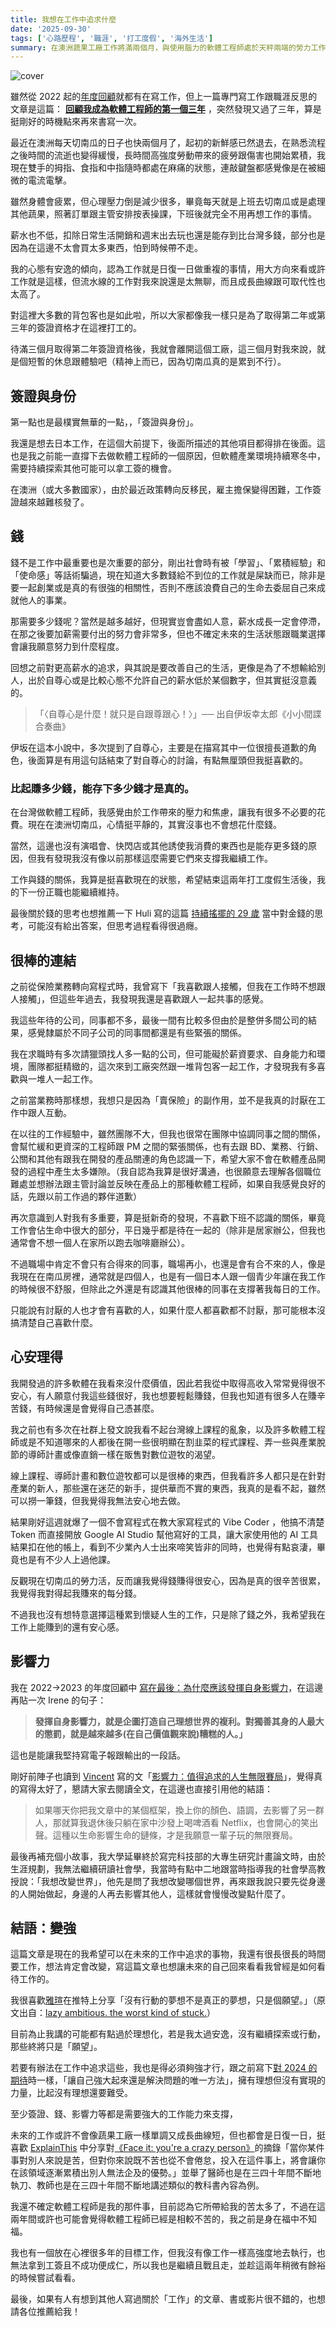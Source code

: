 ```yaml
---
title: 我想在工作中追求什麼
date: '2025-09-30'
tags: ['心路歷程', '職涯', '打工度假', '海外生活']
summary: 在澳洲蔬果工廠工作將滿兩個月，與使用腦力的軟體工程師處於天秤兩端的勞力工作，意外地讓我有很多感悟，這篇文章將會分享我未來希望在工作中追求的面向，能留下來的身份、存得到的錢、好相處的夥伴、心安理得，還有累積影響力等等。
---
```


![cover](/life/career-goals-what-i-want-from-work/cover-zh-TW.png)

雖然從 2022 起的[年度回顧](https://www.parkerchang.life/tags/%E5%B9%B4%E5%BA%A6%E5%9B%9E%E9%A1%A7)就都有在寫工作，但上一篇專門寫工作跟職涯反思的文章是這篇： [**回顧我成為軟體工程師的第一個三年**](https://www.parkerchang.life/software-development/my-first-three-year-in-code) ，突然發現又過了三年，算是挺剛好的時機點來再來書寫一次。

最近在澳洲每天切南瓜的日子也快兩個月了，起初的新鮮感已然退去，在熟悉流程之後時間的流逝也變得緩慢，長時間高強度勞動帶來的疲勞跟傷害也開始累積，我現在雙手的拇指、食指和中指隨時都處在麻痛的狀態，連敲鍵盤都感覺像是在被細微的電流電擊。

雖然身體會疲累，但心理壓力倒是減少很多，畢竟每天就是上班去切南瓜或是處理其他蔬果，照著訂單跟主管安排按表操課，下班後就完全不用再想工作的事情。

薪水也不低，扣除日常生活開銷和週末出去玩也還是能存到比台灣多錢，部分也是因為在這邊不太會買太多東西，怕到時候帶不走。

我的心態有安逸的傾向，認為工作就是日復一日做重複的事情，用大方向來看或許工作就是這樣，但流水線的工作對我來說還是太無聊，而且成長曲線跟可取代性也太高了。

對這裡大多數的背包客也是如此啦，所以大家都像我一樣只是為了取得第二年或第三年的簽證資格才在這裡打工的。

待滿三個月取得第二年簽證資格後，我就會離開這個工廠，這三個月對我來說，就是個短暫的休息跟體驗吧（精神上而已，因為切南瓜真的是累到不行）。

## 簽證與身份

第一點也是最樸實無華的一點，，「簽證與身份」。

我還是想去日本工作，在這個大前提下，後面所描述的其他項目都得排在後面。這也是我之前能一直撐下去做軟體工程師的一個原因，但軟體產業環境持續寒冬中，需要持續探索其他可能可以拿工簽的機會。

在澳洲（或大多數國家），由於最近政策轉向反移民，雇主擔保變得困難，工作簽證越來越難核發了。

## 錢

錢不是工作中最重要也是次重要的部分，剛出社會時有被「學習」、「累積經驗」和「使命感」等話術騙過，現在知道大多數錢給不到位的工作就是屎缺而已，除非是要一起創業或是真的有很強的相關性，否則不應該浪費自己的生命去委屈自己來成就他人的事業。

那需要多少錢呢？當然是越多越好，但現實豈會盡如人意，薪水成長一定會停滯，在那之後要加薪需要付出的努力會非常多，但也不確定未來的生活狀態跟職業選擇會讓我願意努力到什麼程度。

回想之前對更高薪水的追求，與其說是要改善自己的生活，更像是為了不想輸給別人，出於自尊心或是比較心態不允許自己的薪水低於某個數字，但其實挺沒意義的。

> 「〈自尊心是什麼！就只是自跟尊跟心！〉」── 出自伊坂幸太郎《小小間諜合奏曲》

伊坂在這本小說中，多次提到了自尊心，主要是在描寫其中一位很擅長道歉的角色，後面算是有用這句話結束了對自尊心的討論，有點無厘頭但我挺喜歡的。

### 比起賺多少錢，能存下多少錢才是真的。

在台灣做軟體工程師，我感覺由於工作帶來的壓力和焦慮，讓我有很多不必要的花費。現在在澳洲切南瓜，心情挺平靜的，其實沒事也不會想花什麼錢。

當然，這邊也沒有演唱會、快閃店或其他誘使我消費的東西也是能存更多錢的原因，但我有發現我沒有像以前那樣這麼需要它們來支撐我繼續工作。

工作與錢的關係，我算是挺喜歡現在的狀態，希望結束這兩年打工度假生活後，我的下一份正職也能繼續維持。

最後關於錢的思考也想推薦一下 Huli 寫的這篇 [持續搖擺的 29 歲](https://life.huli.tw/2024/09/23/being-29/) 當中對金錢的思考，可能沒有給出答案，但思考過程看得很過癮。

## 很棒的連結

之前從保險業務轉向寫程式時，我曾寫下「我喜歡跟人接觸，但我在工作時不想跟人接觸」，但這些年過去，我發現我還是喜歡跟人一起共事的感覺。

我這些年待的公司，同事都不多，最後一間有比較多但由於是整併多間公司的結果，感覺隸屬於不同子公司的同事間都還是有些緊張的關係。

我在求職時有多次請獵頭找人多一點的公司，但可能礙於薪資要求、自身能力和環境，團隊都挺精緻的，這次來到工廠突然跟一堆背包客一起工作，才發現我有多喜歡與一堆人一起工作。

之前當業務時那樣想，我想只是因為「賣保險」的副作用，並不是我真的討厭在工作中跟人互動。

在以往的工作經驗中，雖然團隊不大，但我也很常在團隊中協調同事之間的關係，會幫忙緩和更資深的工程師跟 PM 之間的緊張關係，也有去跟 BD、業務、行銷、公關和其他有跟我在開發的產品關連的角色認識一下，希望大家不會在軟體產品開發的過程中產生太多嫌隙。（我自認為我算是很好溝通，也很願意去理解各個職位難處並想辦法跟主管討論並反映在產品上的那種軟體工程師，如果自我感覺良好的話，先跟以前工作過的夥伴道歉）

再次意識到人對我有多重要，算是挺新奇的發現，不喜歡下班不認識的關係，畢竟工作會佔生命中很大的部分，平日幾乎都是待在一起的（除非是居家辦公，但我也通常會不想一個人在家所以跑去咖啡廳辦公）。

不過職場中肯定不會只有合得來的同事，職場再小，也還是會有合不來的人，像是我現在在南瓜房裡，通常就是四個人，也是有一個日本人跟一個青少年讓在我工作的時候很不舒服，但除此之外還是有認識其他很棒的同事在支撐著我每日的工作。

只能說有討厭的人也才會有喜歡的人，如果什麼人都喜歡都不討厭，那可能根本沒搞清楚自己喜歡什麼。

## 心安理得

我開發過的許多軟體在我看來沒什麼價值，因此若我從中取得高收入常常覺得很不安心，有人願意付我這些錢很好，我也想要輕鬆賺錢，但我也知道有很多人在賺辛苦錢，有時候還是會覺得自己憑甚麼。

我之前也有多次在社群上發文說我看不起台灣線上課程的亂象，以及許多軟體工程師或是不知道哪來的人都後在開一些很明顯在割韭菜的程式課程、弄一些與產業脫節的導師計畫或像直銷一樣在販售對數位遊牧的渴望。

線上課程、導師計畫和數位遊牧都可以是很棒的東西，但我看許多人都只是在針對產業的新人，那些還在迷茫的新手，提供華而不實的東西，我真的是看不起，雖然可以撈一筆錢，但我覺得我無法安心地去做。

結果剛好這週就爆了一個不會寫程式在教大家寫程式的 Vibe Coder ，他搞不清楚 Token 而直接開放 Google AI Studio 幫他寫好的工具，讓大家使用他的 AI 工具結果扣在他的帳上，看到不少業內人士出來啼笑皆非的同時，也覺得有點哀淒，畢竟也是有不少人上過他課。

反觀現在切南瓜的勞力活，反而讓我覺得錢賺得很安心，因為是真的很辛苦很累，我覺得我對得起我賺來的每分錢。

不過我也沒有想特意選擇這種累到懷疑人生的工作，只是除了錢之外，我希望我在工作上能賺到的還有安心感。

## 影響力

我在 2022→2023 的年度回顧中 [寫在最後：為什麼應該發揮自身影響力](https://www.parkerchang.life/life/2023-2024#%E5%AF%AB%E5%9C%A8%E6%9C%80%E5%BE%8C%E7%82%BA%E4%BB%80%E9%BA%BC%E6%87%89%E8%A9%B2%E7%99%BC%E6%8F%AE%E8%87%AA%E8%BA%AB%E5%BD%B1%E9%9F%BF%E5%8A%9B)，在這邊再貼一次 Irene 的句子：

> **發揮自身影響力，就是企圖打造自己理想世界的複利。對獨善其身的人最大的懲罰，就是越來越多(在自己價值觀來說)糟糕的人。」**

這也是能讓我堅持寫電子報跟輸出的一段話。

剛好前陣子也讀到 [Vincent](https://vincentcwyu.substack.com/) 寫的文「[影響力：值得追求的人生無限賽局](https://www.facebook.com/share/1FYXwfwocv/)」，覺得真的寫得太好了，懇請大家去閱讀全文，在這邊也直接引用他的結語：

> 如果哪天你把我文章中的某個框架，換上你的顏色、語調，去影響了另一群人，那就算我退休後只躺在家中沙發上喝啤酒看 Netflix，也會開心的笑出聲。這種以生命影響生命的鏈條，才是我願意一輩子玩的無限賽局。

最後再補充個小故事，我大學延畢終於寫完科技部的大專生研究計畫論文時，由於生涯規劃，我無法繼續研讀社會學，我當時有點中二地跟當時指導我的社會學高教授說：「我想改變世界」，他先是問了我想改變哪個世界，再來跟我說只要先從身邊的人開始做起，身邊的人再去影響其他人，這樣就會慢慢改變點什麼了。

## 結語：變強

這篇文章是現在的我希望可以在未來的工作中追求的事物，我還有很長很長的時間要工作，想法肯定會改變，寫這篇文章也想讓未來的自己回來看看我曾經是如何看待工作的。

我很喜歡[雅瑄](https://x.com/yaxuanhe_zh/status/1966154579218985410)在推特上分享「沒有行動的夢想不是真正的夢想，只是個願望。」（原文出自：[lazy ambitious. the worst kind of stuck.](https://shrinidhiiyer.substack.com/p/lazy-ambitious-the-worst-kind-of)）

目前為止我講的可能都有點過於理想化，若是我太過安逸，沒有繼續探索或行動，那些終將只是「願望」。

若要有辦法在工作中追求這些，我也是得必須夠強才行，跟之前寫下[對 2024 的期待](https://www.parkerchang.life/life/2023-2024#%E5%B0%8D-2024-%E7%9A%84%E6%9C%9F%E5%BE%85)時一樣，「讓自己強大起來還是解決問題的唯一方法」，擁有理想但沒有實現的力量，比起沒有理想還要難受。

至少簽證、錢、影響力等都是需要強大的工作能力來支撐，

未來的工作或許不會像蔬果工廠一樣單調又成長曲線短，但也都會是日復一日，挺喜歡 [ExplainThis](https://substack.com/@explainthis/note/c-156547789) 中分享對[《Face it: you're a crazy person》](https://www.experimental-history.com/p/face-it-youre-a-crazy-person)的摘錄「當你某件事對別人來說是苦，但對你來說既不苦也從不會倦怠，投入在這件事上，將會讓你在該領域逐漸累積出別人無法企及的優勢。」並舉了醫師也是在三四十年間不斷地執刀、教師也是在三四十年間不斷地講述類似的教科書內容為例。

我還不確定軟體工程師是我的那件事，目前認為它所帶給我的苦太多了，不過在這兩年間或許也可能會覺得軟體工程師已經是相較不苦的，我之前是身在福中不知福。

我也有一個放在心裡很多年的目標工作，但我沒有像工作一樣高強度地去執行，也無法拿到工簽且不成功便成仁，所以我也是繼續且戰且走，並趁這兩年稍微有餘裕的時候嘗試看看。

最後，如果有人有想到其他人寫過關於「工作」的文章、書或影片很不錯的，也想請各位推薦給我！
